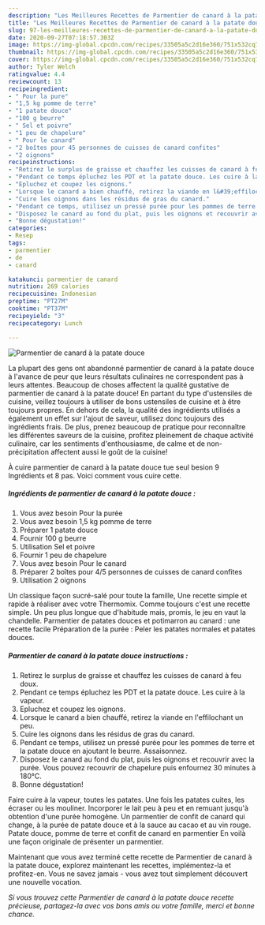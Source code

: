 ```yaml
---
description: "Les Meilleures Recettes de Parmentier de canard à la patate douce"
title: "Les Meilleures Recettes de Parmentier de canard à la patate douce"
slug: 97-les-meilleures-recettes-de-parmentier-de-canard-a-la-patate-douce
date: 2020-09-27T07:18:57.303Z
image: https://img-global.cpcdn.com/recipes/33505a5c2d16e360/751x532cq70/parmentier-de-canard-a-la-patate-douce-photo-principale-de-la-recette.jpg
thumbnail: https://img-global.cpcdn.com/recipes/33505a5c2d16e360/751x532cq70/parmentier-de-canard-a-la-patate-douce-photo-principale-de-la-recette.jpg
cover: https://img-global.cpcdn.com/recipes/33505a5c2d16e360/751x532cq70/parmentier-de-canard-a-la-patate-douce-photo-principale-de-la-recette.jpg
author: Tyler Welch
ratingvalue: 4.4
reviewcount: 13
recipeingredient:
- " Pour la pure"
- "1,5 kg pomme de terre"
- "1 patate douce"
- "100 g beurre"
- " Sel et poivre"
- "1 peu de chapelure"
- " Pour le canard"
- "2 boîtes pour 45 personnes de cuisses de canard confites"
- "2 oignons"
recipeinstructions:
- "Retirez le surplus de graisse et chauffez les cuisses de canard à feu doux."
- "Pendant ce temps épluchez les PDT et la patate douce. Les cuire à la vapeur."
- "Epluchez et coupez les oignons."
- "Lorsque le canard a bien chauffé, retirez la viande en l&#39;effilochant un peu."
- "Cuire les oignons dans les résidus de gras du canard."
- "Pendant ce temps, utilisez un pressé purée pour les pommes de terre et la patate douce en ajoutant le beurre. Assaisonnez."
- "Disposez le canard au fond du plat, puis les oignons et recouvrir avec la purée. Vous pouvez recouvrir de chapelure puis enfournez 30 minutes à 180°C."
- "Bonne dégustation!"
categories:
- Resep
tags:
- parmentier
- de
- canard

katakunci: parmentier de canard 
nutrition: 269 calories
recipecuisine: Indonesian
preptime: "PT27M"
cooktime: "PT37M"
recipeyield: "3"
recipecategory: Lunch

---
```



![Parmentier de canard à la patate douce](https://img-global.cpcdn.com/recipes/33505a5c2d16e360/751x532cq70/parmentier-de-canard-a-la-patate-douce-photo-principale-de-la-recette.jpg)

La plupart des gens ont abandonné parmentier de canard à la patate douce à l'avance de peur que leurs résultats culinaires ne correspondent pas à leurs attentes. Beaucoup de choses affectent la qualité gustative de parmentier de canard à la patate douce! En partant du type d'ustensiles de cuisine, veillez toujours à utiliser de bons ustensiles de cuisine et à être toujours propres. En dehors de cela, la qualité des ingrédients utilisés a également un effet sur l'ajout de saveur, utilisez donc toujours des ingrédients frais. De plus, prenez beaucoup de pratique pour reconnaître les différentes saveurs de la cuisine, profitez pleinement de chaque activité culinaire, car les sentiments d'enthousiasme, de calme et de non-précipitation affectent aussi le goût de la cuisine!

<!--inarticleads1-->

À cuire parmentier de canard à la patate douce tue seul besion 9 Ingrédients et 8 pas. Voici comment vous cuire cette.

##### Ingrédients de parmentier de canard à la patate douce :

1. Vous avez besoin  Pour la purée
1. Vous avez besoin 1,5 kg pomme de terre
1. Préparer 1 patate douce
1. Fournir 100 g beurre
1. Utilisation  Sel et poivre
1. Fournir 1 peu de chapelure
1. Vous avez besoin  Pour le canard
1. Préparer 2 boîtes pour 4/5 personnes de cuisses de canard confites
1. Utilisation 2 oignons


Un classique façon sucré-salé pour toute la famille, Une recette simple et rapide à réaliser avec votre Thermomix. Comme toujours c&#39;est une recette simple. Un peu plus longue que d&#39;habitude mais, promis, le jeu en vaut la chandelle. Parmentier de patates douces et potimarron au canard : une recette facile Préparation de la purée : Peler les patates normales et patates douces. 

<!--inarticleads2-->

##### Parmentier de canard à la patate douce instructions :

1. Retirez le surplus de graisse et chauffez les cuisses de canard à feu doux.
1. Pendant ce temps épluchez les PDT et la patate douce. Les cuire à la vapeur.
1. Epluchez et coupez les oignons.
1. Lorsque le canard a bien chauffé, retirez la viande en l&#39;effilochant un peu.
1. Cuire les oignons dans les résidus de gras du canard.
1. Pendant ce temps, utilisez un pressé purée pour les pommes de terre et la patate douce en ajoutant le beurre. Assaisonnez.
1. Disposez le canard au fond du plat, puis les oignons et recouvrir avec la purée. Vous pouvez recouvrir de chapelure puis enfournez 30 minutes à 180°C.
1. Bonne dégustation!


Faire cuire à la vapeur, toutes les patates. Une fois les patates cuites, les écraser ou les mouliner. Incorporer le lait peu à peu et en remuant jusqu&#39;à obtention d&#39;une purée homogène. Un parmentier de confit de canard qui change, à la purée de patate douce et à la sauce au cacao et au vin rouge. Patate douce, pomme de terre et confit de canard en parmentier En voilà une façon originale de présenter un parmentier. 

<!--inarticleads1-->

<p>
Maintenant que vous avez terminé cette recette de Parmentier de canard à la patate douce, explorez maintenant les recettes, implémentez-la et profitez-en. Vous ne savez jamais - vous avez tout simplement découvert une nouvelle vocation.
</p>

<p>
<i>Si vous trouvez cette Parmentier de canard à la patate douce recette précieuse, partagez-la avec vos bons amis ou votre famille, merci et bonne chance.</i>
</p>
